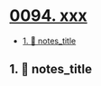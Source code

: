 # [0094. xxx](https://github.com/tnotesjs/TNotes.nodejs/tree/main/notes/0094.%20xxx)

<!-- region:toc -->

- [1. 📒 notes_title](#1--notes_title)

<!-- endregion:toc -->

## 1. 📒 notes_title
